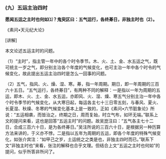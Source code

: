 ### (九）五运主治四时

**愿闻五运之主时也何如⑴？鬼臾区曰：五气运行，各终朞日，非独主时也（2）。**

《素问•天元纪大论》

[讲解]

本文论述五运主时的问题。

（1）“主时”，指主管一年中的各个时令季节。木、火、土、金、水五运之气，既可统主一岁之气，即分别主治各个年度的气候变化，也可主治一年中各个时令的气候变化，故此提出五运主治四时是怎么一回事的问题。

（2）五气，指风、火、燥、湿、寒。朞，指一年周期。期日，即一年周期的三百六十五日。“五气运行，各终朞日”，有两种不同的解释：一是指以一年为周期的五运，即木、火、土、金、水五运，亦即风、火、湿、燥、寒五气分别主治一年中各个时令季节的气候变化，从大寒日起，每运各主七十三日零五刻，与春风、夏火、长夏湿、秋燥、冬寒的气候变化基本上是一致的，正如《素问•六节脏象论》所说：“五运相袭，而皆治之，终期之日，周而复始，时立气布，如环无端。”联系上文的提问来看，这也是回答“五运主时”的问题。故吴崑注曰：“五气各主七十二日，合成三百六十日，是为各终朞日。”吴注所说的三百六十日，是根据另一种历算方法来讲的，于义亦不悖。二是指以五年为周期的五运，即各个年度的特殊气候变化，如张介宾注：“如甲己之岁，土运统之之类是也，非独主四时而已。”联系下文“非独主时也”来看，张注的解释也合乎文理。但结合上文“五运之主时也何如”的提问，似乎所答非所问了。
